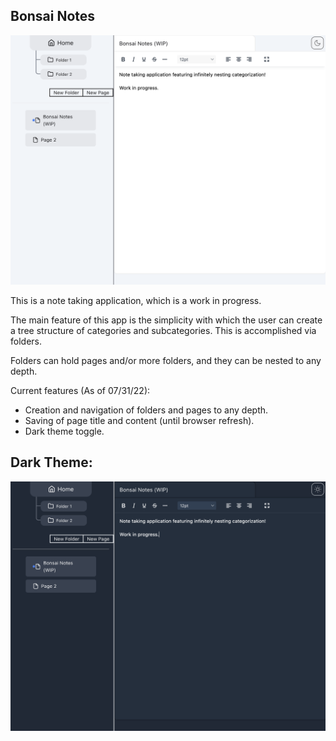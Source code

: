 ## Bonsai Notes

<!-- img size: 1060 x 840 -->

![image of app](./public/preview.png)

This is a note taking application, which is a work in progress.

The main feature of this app is the simplicity with which the user can create a tree structure of categories and subcategories. This is accomplished via folders.

Folders can hold pages and/or more folders, and they can be nested to any depth.

Current features (As of 07/31/22):

- Creation and navigation of folders and pages to any depth.
- Saving of page title and content (until browser refresh).
- Dark theme toggle.

## Dark Theme:

![image of app](./public/preview-dark.png)

